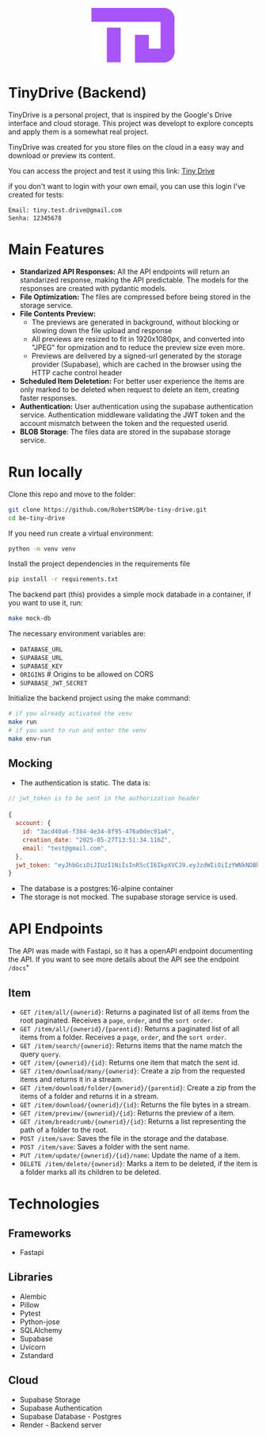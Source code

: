 <p align="center">
  <img src="./assets/imgs/tiny-drive-logo.svg" />
</p>

# **TinyDrive (Backend)**

TinyDrive is a personal project, that is inspired by the Google's Drive interface and cloud storage. This project was developt to explore concepts and apply them is a somewhat real project.

TinyDrive was created for you store files on the cloud in a easy way and download or preview its content.

You can access the project and test it using this link: [Tiny Drive](https://tiny-drive.vercel.app/login)

if you don't want to login with your own email, you can use this login I've created for tests: 
```
Email: tiny.test.drive@gmail.com 
Senha: 12345678
```

# Main Features

-   **Standarized API Responses:** All the API endpoints will return an standarized response, making the API predictable. The models for the responses are created with pydantic models.
-   **File Optimization:** The files are compressed before being stored in the storage service.
-   **File Contents Preview:**
    -   The previews are generated in background, without blocking or slowing down the file upload and response
    -   All previews are resized to fit in 1920x1080px, and converted into "JPEG" for opmization and to reduce the preview size even more.
    -   Previews are delivered by a signed-url generated by the storage provider (Supabase), which are cached in the browser using the HTTP cache control header
-   **Scheduled Item Deletetion:** For better user experience the items are only marked to be deleted when request to delete an item, creating faster responses.
-   **Authentication:** User authentication using the supabase authentication service. Authentication middleware validating the JWT token and the account mismatch between the token and the requested userid.
-   **BLOB Storage**: The files data are stored in the supabase storage service.

# Run locally

Clone this repo and move to the folder:

```bash
git clone https://github.com/RobertSDM/be-tiny-drive.git
cd be-tiny-drive
```

If you need run create a virtual environment:

```bash
python -m venv venv
```

Install the project dependencies in the requirements file

```bash
pip install -r requirements.txt
```

The backend part (this) provides a simple mock databade in a container, if you want to use it, run:

```bash
make mock-db
```

The necessary environment variables are:

-   `DATABASE_URL`
-   `SUPABASE_URL`
-   `SUPABASE_KEY`
-   `ORIGINS` # Origins to be allowed on CORS
-   `SUPABASE_JWT_SECRET`

Initialize the backend project using the make command:

```bash
# if you already activated the venv
make run
# if you want to run and enter the venv
make env-run
```

## Mocking

-   The authentication is static. The data is:

```javascript
// jwt_token is to be sent in the authorization header

{
  account: {
    id: "3acd40a6-f384-4e34-8f95-476a0dec91a6",
    creation_date: "2025-05-27T13:51:34.116Z",
    email: "test@gmail.com",
  },
  jwt_token: "eyJhbGciOiJIUzI1NiIsInR5cCI6IkpXVCJ9.eyJzdWIiOiIzYWNkNDBhNi1mMzg0LTRlMzQtOGY5NS00NzZhMGRlYzkxYTYifQ.lvOE26ibRYbZ7NW612e1LHQdgNl14GTy91CE4rcBjTc"
}
```

-   The database is a postgres:16-alpine container
-   The storage is not mocked. The supabase storage service is used.

# API Endpoints

The API was made with Fastapi, so it has a openAPI endpoint documenting the API. If you want to see more details about the API see the endpoint `/docs`"

## Item

-   `GET /item/all/{ownerid}`: Returns a paginated list of all items from the root paginated. Receives a `page`, `order`, and the `sort order`.
-   `GET /item/all/{ownerid}/{parentid}`: Returns a paginated list of all items from a folder. Receives a `page`, `order`, and the `sort order`.
-   `GET /item/search/{ownerid}`: Returns items that the name match the query `query`.
-   `GET /item/{ownerid}/{id}`: Returns one item that match the sent id.
-   `GET /item/download/many/{ownerid}`: Create a zip from the requested items and returns it in a stream.
-   `GET /item/download/folder/{ownerid}/{parentid}`: Create a zip from the items of a folder and returns it in a stream.
-   `GET /item/download/{ownerid}/{id}`: Returns the file bytes in a stream.
-   `GET /item/preview/{ownerid}/{id}`: Returns the preview of a item.
-   `GET /item/breadcrumb/{ownerid}/{id}`: Returns a list representing the path of a folder to the root.
-   `POST /item/save`: Saves the file in the storage and the database.
-   `POST /item/save`: Saves a folder with the sent name.
-   `PUT /item/update/{ownerid}/{id}/name`: Update the name of a item.
-   `DELETE /item/delete/{ownerid}`: Marks a item to be deleted, if the item is a folder marks all its children to be deleted.

# Technologies

## Frameworks

-   Fastapi

## Libraries

-   Alembic
-   Pillow
-   Pytest
-   Python-jose
-   SQLAlchemy
-   Supabase
-   Uvicorn
-   Zstandard

## Cloud

-   Supabase Storage
-   Supabase Authentication
-   Supabase Database - Postgres
-   Render - Backend server
